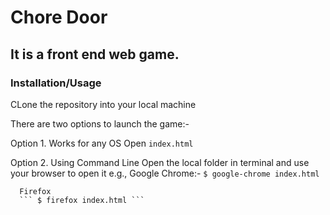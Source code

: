 # Chore Door
## It is a front end web game.

### Installation/Usage
CLone the repository into your local machine

There are two options to launch the game:-

Option 1. Works for any OS
	  Open ```index.html```

Option 2. Using Command Line
	  Open the local folder in terminal and use your browser to open it
	  e.g.,
	  Google Chrome:-
	  ``` $ google-chrome index.html ```
	
	  Firefox
	  ``` $ firefox index.html ```
